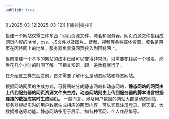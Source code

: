 ```yaml
---
publish: true
---
```

[[./2025-03-12|2025-03-12]] [[摘抄|摘抄]]  
  
搭建一个网站仅需三件东西：网页资源文件、域名和服务器。网页资源文件指组成网页内容的html、css、JS文件以及图片、音频、视频等各种媒体资源，域名是网页在因特网上的地址，服务器负责将网页接入到因特网上。  
  
当前搭建一个基本的网站的成本已经可以变得非常低，只需要花钱买一个域名，然后花几个小时的时间了解一下相关知识，跟一遍教程就行了。  
  
在介绍这三样东西之前，首先需要了解什么是动态网站和静态网站。  
  
根据网站网页的生成方式，可将网站分成静态网站和动态网站，**静态网站的网页由上传到服务器的网页资源文件夹生成，动态网站则由上传到服务器的脚本语言根据连接的数据库实时生成网页。** 一般而言，涉及用户数据的网站大都是动态网站，服务器根据实时的用户数据生成相应的网页内容，可以实现注册登录、聊天室、大数据推送等功能。静态网站多用于展示，如各种官网、个人作品集等。